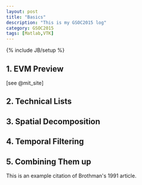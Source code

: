 ```yaml
---
layout: post
title: "Basics"
description: "This is my GSOC2015 log"
category: GSOC2015
tags: [Matlab,VTK]
---
```

{% include JB/setup %}

## 1. EVM Preview
[see @mit_site]


## 2. Technical Lists

## 3. Spatial Decomposition 

## 4. Temporal Filtering

## 5. Combining Them up


This is an example citation of Brothman's 1991 article.



